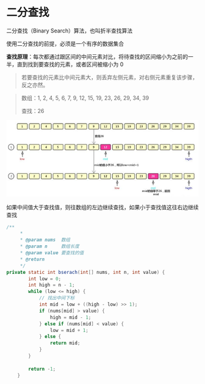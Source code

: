 # 二分查找

二分查找（Binary Search）算法，也叫折半查找算法

使用二分查找的前提，必须是一个有序的数据集合

**查找原理**：每次都通过跟区间的中间元素对比，将待查找的区间缩小为之前的一半，直到找到要查找的元素，或者区间被缩小为 0

> 若要查找的元素比中间元素大，则丢弃左侧元素，对右侧元素重复该步骤，反之亦然。

> 数组：1, 2, 4, 5, 6, 7, 9, 12, 15, 19, 23, 26, 29, 34, 39
>
> 查找：26

![image-20230407135510522](../img/image-20230407135510522.png)

如果中间值大于查找值，则往数组的左边继续查找，如果小于查找值这往右边继续查找

~~~java
/**
     *
     * @param nums  数组
     * @param n     数组长度
     * @param value 要查找的值
     * @return
     */
private static int bserach(int[] nums, int n, int value) {
        int low = 0;
        int high = n - 1;
        while (low <= high) {
            // 找出中间下标 
            int mid = low + ((high - low) >> 1);
            if (nums[mid] > value) {
                high = mid - 1;
            } else if (nums[mid] < value) {
                low = mid + 1;
            } else {
                return mid;
            }
        }

        return -1;
    }
~~~

